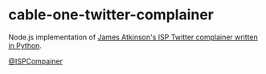 # cable-one-twitter-complainer
Node.js implementation of <a href = "https://github.com/james-atkinson/speedcomplainer">James Atkinson's ISP Twitter complainer written in Python</a>.

<a href = "https://twitter.com/ISPCompainer">@ISPCompainer</a>

